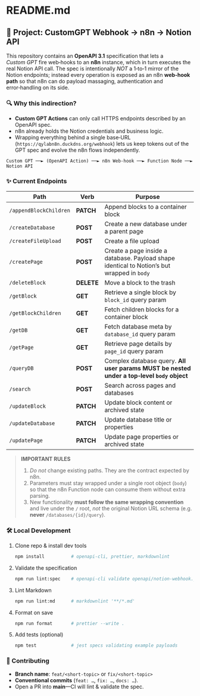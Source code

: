 # README.md

## 📑 Project: CustomGPT Webhook → n8n → Notion API

This repository contains an **OpenAPI 3.1** specification that lets a *Custom GPT* fire web‑hooks to an **n8n** instance, which in turn executes the real Notion API call.
The spec is intentionally *NOT* a 1‑to‑1 mirror of the Notion endpoints; instead every operation is exposed as an n8n **web‑hook path** so that n8n can do payload massaging, authentication and error‑handling on its side.

### 🔍 Why this indirection?

* **Custom GPT Actions** can only call HTTPS endpoints described by an OpenAPI spec.
* n8n already holds the Notion credentials and business logic.
* Wrapping everything behind a single base‑URL (`https://qylabn8n.duckdns.org/webhook`) lets us keep tokens out of the GPT spec and evolve the n8n flows independently.

```
Custom GPT ──► (OpenAPI Action) ──► n8n Web‑hook ──► Function Node ──► Notion API
```

### ✨ Current Endpoints


| Path | Verb | Purpose |
| ----- | ----- | ------- |
| `/appendBlockChildren` | **PATCH** | Append blocks to a container block |
| `/createDatabase` | **POST** | Create a new database under a parent page |
| `/createFileUpload` | **POST** | Create a file upload |
| `/createPage` | **POST** | Create a page inside a database. Payload shape identical to Notion’s but wrapped in `body` |
| `/deleteBlock` | **DELETE** | Move a block to the trash |
| `/getBlock` | **GET** | Retrieve a single block by `block_id` query param |
| `/getBlockChildren` | **GET** | Fetch children blocks for a container block |
| `/getDB` | **GET** | Fetch database meta by `database_id` query param |
| `/getPage` | **GET** | Retrieve page details by `page_id` query param |
| `/queryDB` | **POST** | Complex database query.  **All user params MUST be nested under a top‑level `body` object** |
| `/search` | **POST** | Search across pages and databases |
| `/updateBlock` | **PATCH** | Update block content or archived state |
| `/updateDatabase` | **PATCH** | Update database title or properties |
| `/updatePage` | **PATCH** | Update page properties or archived state |
> **IMPORTANT RULES**
>
> 1. *Do not* change existing paths. They are the contract expected by n8n.
> 2. Parameters must stay wrapped under a single root object (`body`) so that the n8n Function node can consume them without extra parsing.
> 3. New functionality **must follow the same wrapping convention** and live under the `/` root, *not* the original Notion URL schema (e.g. **never** `/databases/{id}/query`).

### 🛠 Local Development

1. Clone repo & install dev tools

   ```bash
   npm install          # openapi-cli, prettier, markdownlint
   ```
2. Validate the specification

   ```bash
   npm run lint:spec    # openapi-cli validate openapi/notion-webhook.json
   ```
3. Lint Markdown

   ```bash
   npm run lint:md      # markdownlint '**/*.md'
   ```
4. Format on save

   ```bash
   npm run format       # prettier --write .
   ```
5. Add tests (optional)

   ```bash
   npm test             # jest specs validating example payloads
   ```

### 🤝 Contributing

* **Branch name**: `feat/<short-topic>` or `fix/<short-topic>`
* **Conventional commits** (`feat: …`, `fix: …`, `docs: …`).
* Open a PR into **main**—CI will lint & validate the spec.
